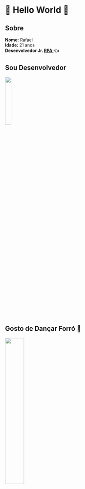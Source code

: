# :orange: Hello World  :robot:

## Sobre

**Nome:** Rafael<br>
**Idade:** 21 anos<br>
**Desenvolvedor Jr. <a href="https://www.uipath.com/pt/rpa/robotic-process-automation"> RPA </a> :point_left:**


## Sou Desenvolvedor 

<img src="https://user-images.githubusercontent.com/32595366/91922068-60700580-eca3-11ea-91b5-8cc4e4c87fbe.gif" width="20%" height="20%">

## Gosto de Dançar Forró :man_dancing:

<img src="https://user-images.githubusercontent.com/32595366/91922806-3b7c9200-eca5-11ea-9117-781f4b3c9790.gif" width="35%" height="35%">


<!--
**RafaelHPS/RafaelHPS** is a ✨ _special_ ✨ repository because its `README.md` (this file) appears on your GitHub profile.

Here are some ideas to get you started:

- 🔭 I’m currently working on ...
- 🌱 I’m currently learning ...
- 👯 I’m looking to collaborate on ...
- 🤔 I’m looking for help with ...
- 💬 Ask me about ...
- 📫 How to reach me: ...
- 😄 Pronouns: ...
- ⚡ Fun fact: ...
-->
